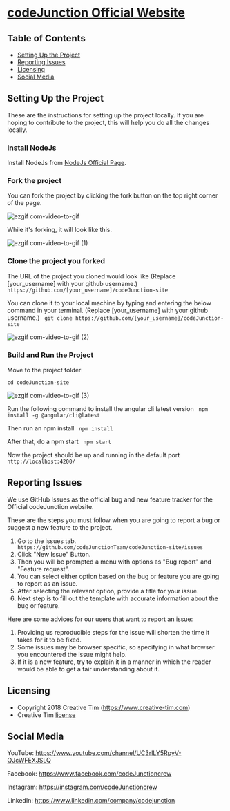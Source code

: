 # [codeJunction Official Website](https://codejunctionteam.github.io/codeJunction-site)

## Table of Contents

* [Setting Up the Project](#setting-up-the-project)
* [Reporting Issues](#reporting-issues)
* [Licensing](#licensing)
* [Social Media](#social-media)

## Setting Up the Project

These are the instructions for setting up the project locally. If you are hoping to contribute to the project, this will help you do all the changes locally.

### Install NodeJs 

Install NodeJs from [NodeJs Official Page](https://nodejs.org/en/).

### Fork the project

You can fork the project by clicking the fork button on the top right corner of the page.

![ezgif com-video-to-gif](https://user-images.githubusercontent.com/35809841/78868986-77e2f380-7a61-11ea-9cfd-56bdc75e0654.gif)

While it's forking, it will look like this.

![ezgif com-video-to-gif (1)](https://user-images.githubusercontent.com/35809841/78869159-bd9fbc00-7a61-11ea-976c-8aabb1e42099.gif)

### Clone the project you forked

The URL of the project you cloned would look like 
(Replace [your_username] with your github username.)
``` https://github.com/[your_username]/codeJunction-site```

You can clone it to your local machine by typing and entering the below command in your terminal. 
(Replace [your_username] with your github username.)
``` git clone https://github.com/[your_username]/codeJunction-site```

![ezgif com-video-to-gif (2)](https://user-images.githubusercontent.com/35809841/78869616-78c85500-7a62-11ea-91bc-7c62a072bfe9.gif)

### Build and Run the Project

Move to the project folder

```cd codeJunction-site```

![ezgif com-video-to-gif (3)](https://user-images.githubusercontent.com/35809841/78870157-5420ad00-7a63-11ea-9ee4-92ab3ccda1db.gif)

Run the following command to install the angular cli latest version
``` npm install -g @angular/cli@latest```

Then run an npm install
``` npm install```

After that, do a npm start 
``` npm start```

Now the project should be up and running in the default port
```  http://localhost:4200/```

## Reporting Issues
We use GitHub Issues as the official bug and new feature tracker for the Official codeJunction website. 

These are the steps you must follow when you are going to report a bug or suggest a new feature to the project.
1. Go to the issues tab.
``` https://github.com/codeJunctionTeam/codeJunction-site/issues```
2. Click "New Issue" Button.
3. Then you will be prompted a menu with options as "Bug report" and "Feature request".
4. You can select either option based on the bug or feature you are going to report as an issue.
5. After selecting the relevant option, provide a title for your issue.
6. Next step is to fill out the template with accurate information about the bug or feature.

Here are some advices for our users that want to report an issue:
1. Providing us reproducible steps for the issue will shorten the time it takes for it to be fixed.
2. Some issues may be browser specific, so specifying in what browser you encountered the issue might help.
3. If it is a new feature, try to explain it in a manner in which the reader would be able to get a fair understanding about it.

## Licensing

- Copyright 2018 Creative Tim (https://www.creative-tim.com)
- Creative Tim [license](https://www.creative-tim.com/license)

## Social Media

YouTube: <https://www.youtube.com/channel/UC3rlLY5RpyV-QJcWFEXJSLQ>

Facebook: <https://www.facebook.com/codeJunctioncrew>

Instagram: <https://instagram.com/codeJunctioncrew>

LinkedIn: <https://www.linkedin.com/company/codejunction>

[LICENSE]: ./LICENSE.md
[license-badge]: https://img.shields.io/badge/license-MIT-blue.svg
